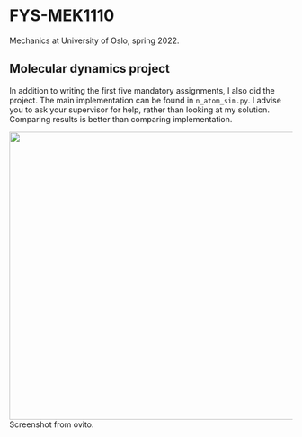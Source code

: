 # FYS-MEK1110
Mechanics at University of Oslo, spring 2022.

## Molecular dynamics project
In addition to writing the first five mandatory assignments, I also did the project. The main implementation can be found in `n_atom_sim.py`. I advise you to ask your supervisor for help, rather than looking at my solution. Comparing results is better than comparing implementation.

<img src="https://user-images.githubusercontent.com/95777710/188974342-55591fa5-f81b-49a9-ad7d-0d368120cd07.png" width="512">
Screenshot from ovito.
